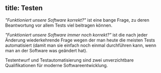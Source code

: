 title: Testen
---

_"Funktioniert unsere Software korrekt?"_ ist eine bange Frage, zu deren Beantwortung vor allem
Tests viel beitragen können.

_"Funktioniert unsere Software immer noch korrekt?"_ ist die nach jeder Änderung wiederkehrende Frage
wegen der man heute die meisten Tests automatisiert (damit man sie einfach noch einmal durchführen kann,
wenn man an der Software was geändert hat).

Testentwurf und Testautomatisierung sind zwei unverzichtbare Qualifikationen für moderne Softwareentwicklung.
